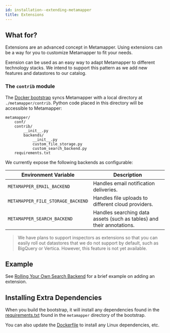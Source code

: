 ```yaml
---
id: installation--extending-metamapper
title: Extensions
---
```


## What for?

Extensions are an advanced concept in Metamapper. Using extensions can be a way for you to customize Metamapper to fit your needs.

Exension can be used as an easy way to adapt Metamapper to different technology stacks. We intend to support this pattern as we add new features and datastores to our catalog.

### The `contrib` module

The [Docker bootstrap](https://github.com/getmetamapper/metamapper-setup) syncs Metamapper with a local directory at `./metamapper/contrib`. Python code placed in this directory will be accessible to Metamapper:

```
metamapper/
    conf/
    contrib/
        __init__.py
        backends/
            __init__.py
            custom_file_storage.py
            custom_search_backend.py
    requirements.txt
```

We currently expose the following backends as configurable:

| Environment Variable | Description |
| -------------------- | ----------- |
| `METAMAPPER_EMAIL_BACKEND` | Handles email notification deliveries. |
| `METAMAPPER_FILE_STORAGE_BACKEND` | Handles file uploads to different cloud providers. |
| `METAMAPPER_SEARCH_BACKEND` | Handles searching data assets (such as tables) and their annotations. |

> We have plans to support inspectors as extensions so that you can easily roll out datastores that we do not support by default, such as BigQuery or Vertica. However, this feature is not yet available.

## Example

See [Rolling Your Own Search Backend](installation--search#rolling-your-own-search-backend) for a brief example on adding an extension.

## Installing Extra Dependencies

When you build the bootstrap, it will install any dependencies found in the [requirements.txt](https://github.com/getmetamapper/metamapper-setup/blob/57dc904a28a0cf464b6ac7594f229b6ea4db6a49/Dockerfile#L8) found in the `metamapper` directory of the bootstrap.

You can also update the [Dockerfile](https://github.com/getmetamapper/metamapper-setup/blob/master/Dockerfile) to install any Linux dependencies, etc.
